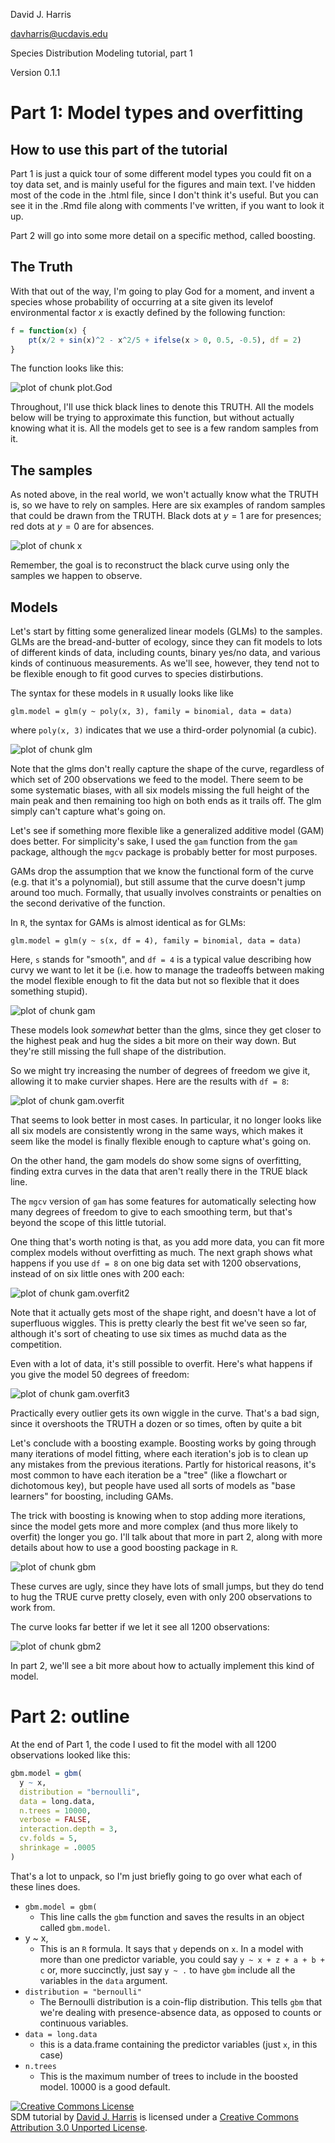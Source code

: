 David J. Harris

davharris@ucdavis.edu

Species Distribution Modeling tutorial, part 1

Version 0.1.1

# Part 1: Model types and overfitting 

## How to use this part of the tutorial

Part 1 is just a quick tour of some different model types you could fit on a toy data set, and is mainly useful for the figures and main text.  I've hidden most of the code in the .html file, since I don't think it's useful.  But you can see it in the .Rmd file along with comments I've written, if you want to look it up.

Part 2 will go into some more detail on a specific method, called boosting.





## The Truth

With that out of the way, I'm going to play God for a moment, and invent a species whose probability of occurring at a site given its levelof environmental factor *x* is exactly defined by the following function:


```r
f = function(x) {
    pt(x/2 + sin(x)^2 - x^2/5 + ifelse(x > 0, 0.5, -0.5), df = 2)
}
```


The function looks like this:

![plot of chunk plot.God](figure/plot_God.png) 


Throughout, I'll use thick black lines to denote this TRUTH.  All the models below will be trying to approximate this function, but without actually knowing what it is.  All the models get to see is a few random samples from it.

## The samples

As noted above, in the real world, we won't actually know what the TRUTH is, so we have to rely on samples.  Here are six examples of random samples that could be drawn from the TRUTH.  Black dots at $y = 1$ are for presences; red dots at $y = 0$ are for absences.

![plot of chunk x](figure/x.png) 


Remember, the goal is to reconstruct the black curve using only the samples we happen to observe.

## Models

Let's start by fitting some generalized linear models (GLMs) to the samples.  GLMs are the bread-and-butter of ecology, since they can fit models to lots of different kinds of data, including counts, binary yes/no data, and various kinds of continuous measurements.  As we'll see, however, they tend not to be flexible enough to fit good curves to species distirbutions.

The syntax for these models in `R` usually looks like like

`glm.model = glm(y ~ poly(x, 3), family = binomial, data = data)`

where `poly(x, 3)` indicates that we use a third-order polynomial (a cubic).

![plot of chunk glm](figure/glm.png) 


Note that the glms don't really capture the shape of the curve, regardless of which set of 200 observations we feed to the model. There seem to be some systematic biases, with all six models missing the full height of the main peak and then remaining too high on both ends as it trails off. The glm simply can't capture what's going on.

Let's see if something more flexible like a generalized additive model (GAM) does better. For simplicity's sake, I used the `gam` function from the `gam` package, although the `mgcv` package is probably better for most purposes.

GAMs drop the assumption that we know the functional form of the curve (e.g. that it's a polynomial), but still assume that the curve doesn't jump around too much.  Formally, that usually involves constraints or penalties on the second derivative of the function.

In `R`, the syntax for GAMs is almost identical as for GLMs:

`glm.model = glm(y ~ s(x, df = 4), family = binomial, data = data)`

Here, `s` stands for "smooth", and `df = 4` is a typical value describing how curvy we want to let it be (i.e. how to manage the tradeoffs between making the model flexible enough to fit the data but not so flexible that it does something stupid).

![plot of chunk gam](figure/gam.png) 


These models look *somewhat* better than the glms, since they get closer to the highest peak and hug the sides a bit more on their way down.  But they're still missing the full shape of the distribution.

So we might try increasing the number of degrees of freedom we give it, allowing it to make curvier shapes.  Here are the results with `df = 8`:

![plot of chunk gam.overfit](figure/gam_overfit.png) 


That seems to look better in most cases.  In particular, it no longer looks like all six models are consistently wrong in the same ways, which makes it seem like the model is finally flexible enough to capture what's going on.

On the other hand, the gam models do show some signs of overfitting, finding extra curves in the data that aren't really there in the TRUE black line.

The `mgcv` version of `gam` has some features for automatically selecting how many degrees of freedom to give to each smoothing term, but that's beyond the scope of this little tutorial.

One thing that's worth noting is that, as you add more data, you can fit more complex models without overfitting as much.  The next graph shows what happens if you use `df = 8` on one big data set with 1200 observations, instead of on six little ones with 200 each:

![plot of chunk gam.overfit2](figure/gam_overfit2.png) 



Note that it actually gets most of the shape right, and doesn't have a lot of superfluous wiggles.  This is pretty clearly the best fit we've seen so far, although it's sort of cheating to use six times as muchd data as the competition.

Even with a lot of data, it's still possible to overfit. Here's what happens if you give the model 50 degrees of freedom:

![plot of chunk gam.overfit3](figure/gam_overfit3.png) 


Practically every outlier gets its own wiggle in the curve.  That's a bad sign, since it overshoots the TRUTH a dozen or so times, often by quite a bit

Let's conclude with a boosting example.  Boosting works by going through many iterations of model fitting, where each iteration's job is to clean up any mistakes from the previous iterations. Partly for historical reasons, it's most common to have each iteration be a "tree" (like a flowchart or dichotomous key), but people have used all sorts of models as "base learners" for boosting, including GAMs.

The trick with boosting is knowing when to stop adding more iterations, since the model gets more and more complex (and thus more likely to overfit) the longer you go.  I'll talk about that more in part 2, along with more details about how to use a good boosting package in `R`.

![plot of chunk gbm](figure/gbm.png) 


These curves are ugly, since they have lots of small jumps, but they do tend to hug the TRUE curve pretty closely, even with only 200 observations to work from.

The curve looks far better if we let it see all 1200 observations:

![plot of chunk gbm2](figure/gbm2.png) 


In part 2, we'll see a bit more about how to actually implement this kind of model.


# Part 2: outline


At the end of Part 1, the code I used to fit the model with all 1200 observations looked like this:


```r
gbm.model = gbm(
  y ~ x, 
  distribution = "bernoulli", 
  data = long.data,
  n.trees = 10000, 
  verbose = FALSE, 
  interaction.depth = 3,
  cv.folds = 5, 
  shrinkage = .0005
)
```


That's a lot to unpack, so I'm just briefly going to go over what each of these lines does.

* `gbm.model = gbm(`
  * This line calls the `gbm` function and saves the results in an object called `gbm.model`.
* y ~ x, 
  * This is an `R` formula.  It says that `y` depends on `x`.  In a model with more than one predictor variable, you could say `y ~ x + z + a + b + c` or, more succinctly, just say `y ~ .` to have `gbm` include all the variables in the `data` argument.
* `distribution = "bernoulli"`
  * The Bernoulli distribution is a coin-flip distribution.  This tells `gbm` that we're dealing with presence-absence data, as opposed to counts or continuous variables.
* `data = long.data`
  * this is a data.frame containing the predictor variables (just `x`, in this case)
* `n.trees`
  * This is the maximum number of trees to include in the boosted model.  10000 is a good default.


<a rel="license" href="http://creativecommons.org/licenses/by/3.0/deed.en_US"><img alt="Creative Commons License" style="border-width:0" src="http://i.creativecommons.org/l/by/3.0/80x15.png" /></a><br /><span xmlns:dct="http://purl.org/dc/terms/" href="http://purl.org/dc/dcmitype/Text" property="dct:title" rel="dct:type">SDM tutorial</span> by <a xmlns:cc="http://creativecommons.org/ns#" href="https://github.com/davharris/SDM-tutorial" property="cc:attributionName" rel="cc:attributionURL">David J. Harris</a> is licensed under a <a rel="license" href="http://creativecommons.org/licenses/by/3.0/deed.en_US">Creative Commons Attribution 3.0 Unported License</a>.
